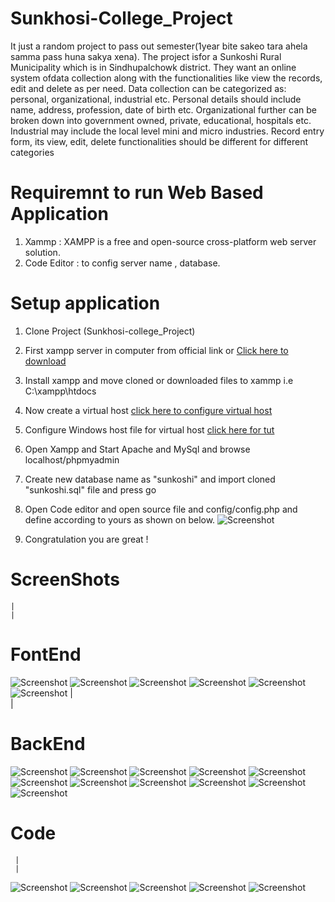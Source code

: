 # Sunkhosi-College_Project
   It just a random project to pass out semester(1year bite sakeo tara ahela samma pass huna sakya xena). The project isfor a Sunkoshi Rural Municipality which is in Sindhupalchowk district. They want an online system ofdata collection along with the functionalities like view the records, edit and delete as per need. Data collection can be categorized as: personal, organizational, industrial etc. Personal details should include name, address, profession, date of birth etc. Organizational further can be broken down into government owned, private, educational, hospitals etc. Industrial may include the local level mini and micro industries. Record entry form, its view, edit, delete functionalities should be different for different categories
    
# Requiremnt to run Web Based Application
1. Xammp : XAMPP is a free and open-source cross-platform web server solution. 
2. Code Editor : to config server name , database. 


# Setup application
1. Clone Project (Sunkhosi-college_Project) 
2. First xampp server in computer from official link or [Click here to download](https://www.apachefriends.org/index.html) 
3. Install xampp and move cloned or downloaded files to xammp i.e C:\xampp\htdocs 
4. Now create a virtual host [click here to configure virtual host](https://www.wpwhitesecurity.com/multiple-websites-xampp/)
5. Configure Windows host file for virtual host [ click here for tut](https://www.wpwhitesecurity.com/windows-hosts-file/)
6. Open Xampp and Start Apache and MySql and browse localhost/phpmyadmin 
7. Create new database name as "sunkoshi" and import cloned "sunkoshi.sql" file and press go

8. Open Code editor and open source file and config/config.php and define according to yours as shown on below.
		![Screenshot](db_config.PNG)
                            
9. Congratulation you are great !

# ScreenShots 
    |
    |
# FontEnd

![Screenshot](screenshot/fontend/2019-11-09_17-43.png)
![Screenshot](screenshot/fontend/2019-11-09_17-54.png)
![Screenshot](screenshot/fontend/2019-11-09_17-55.png)
![Screenshot](screenshot/fontend/2019-11-09_18-09.png)
![Screenshot](screenshot/fontend/2019-11-09_18-09_1.png)
![Screenshot](screenshot/fontend/2019-11-09_18-10.png)
     |     
     |
# BackEnd
 ![Screenshot](screenshot/backend/2019-11-09_18-12.png)
 ![Screenshot](screenshot/backend/2019-11-09_18-12_1.png)
 ![Screenshot](screenshot/backend/2019-11-09_18-14.png)
 ![Screenshot](screenshot/backend/2019-11-09_18-14_1.png)
 ![Screenshot](screenshot/backend/2019-11-09_18-14_2.png)
 ![Screenshot](screenshot/backend/2019-11-09_18-14_3.png)
 ![Screenshot](screenshot/backend/2019-11-09_18-14_4.png)
 ![Screenshot](screenshot/backend/2019-11-09_18-15.png)
 ![Screenshot](screenshot/backend/2019-11-09_18-15_1.png)
 ![Screenshot](screenshot/backend/2019-11-09_18-15_2.png)
 ![Screenshot](screenshot/backend/2019-11-09_18-15_3.png)
 
 # Code
     |
     |
 ![Screenshot](screenshot/code/config.png)
 ![Screenshot](screenshot/code/process_login.png)
 ![Screenshot](screenshot/code/class_database.png)
 ![Screenshot](screenshot/code/class_contact.png)
 ![Screenshot](screenshot/code/folder_listing.png)
 
 
 
